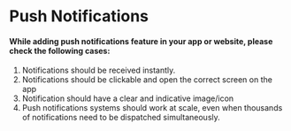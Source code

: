 # Push Notifications

#### While adding push notifications feature in your app or website, please check the following cases:

1. Notifications should be received instantly.
1. Notifications should be clickable and open the correct screen on the app
1. Notification should have a clear and indicative image/icon
1. Push notifications systems should work at scale, even when thousands of notifications need to be dispatched simultaneously.
